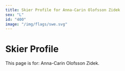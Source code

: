 ```yaml
---
title: Skier Profile for Anna-Carin Olofsson Zidek
sex: "L"
id: "400"
image: "/img/flags/swe.svg" 
---
```


# Skier Profile

This page is for: Anna-Carin Olofsson Zidek.
    